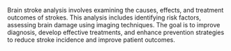 Brain stroke analysis involves examining the causes, effects, and treatment outcomes of strokes. This analysis includes identifying risk factors, assessing brain damage using imaging techniques. The goal is to improve diagnosis, develop effective treatments, and enhance prevention strategies to reduce stroke incidence and improve patient outcomes.
